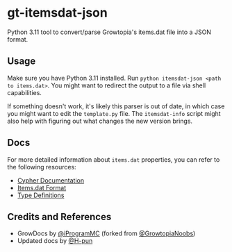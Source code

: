 # gt-itemsdat-json
Python 3.11 tool to convert/parse Growtopia's items.dat file into a JSON format.

## Usage
Make sure you have Python 3.11 installed. Run `python itemsdat-json <path to items.dat>`. You might want to redirect the output to a file via shell capabilities.

If something doesn't work, it's likely this parser is out of date, in which case you might want to edit the `template.py` file. The `itemsdat-info` script might also help with figuring out what changes the new version brings.

## Docs
For more detailed information about `items.dat` properties, you can refer to the following resources:

- [Cypher Documentation](/docs/cypher.md)
- [Items.dat Format](/docs/itemsdat.md)
- [Type Definitions](/docs/types_definitions.md)

## Credits and References
- GrowDocs by [@iProgramMC](https://github.com/iProgramMC/GrowDocs) (forked from [@GrowtopiaNoobs](https://github.com/GrowtopiaNoobs/GrowDocs))
- Updated docs by [@H-pun](https://github.com/H-pun/growtopia-api/tree/master/docs)